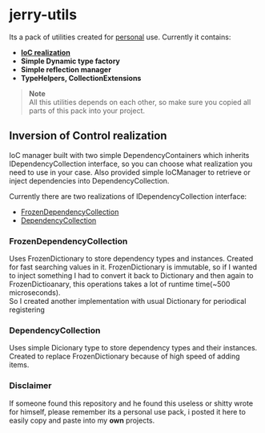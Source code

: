 # jerry-utils
Its a pack of utilities created for [personal](#disclaimer) use.
Currently it contains:
- **[IoC realization](#inversion-of-control-realization)**
- **Simple Dynamic type factory**
- **Simple reflection manager**
- **TypeHelpers, CollectionExtensions**
> **Note**<br/>
> All this utilities depends on each other, so make sure you copied all parts of this pack into your project.


## Inversion of Control realization
IoC manager built with two simple DependencyContainers which inherits IDependencyCollection interface, so you can
choose what realization you need to use in your case. Also provided simple IoCManager to retrieve or inject dependencies into DependencyCollection.

Currently there are two realizations of IDependencyCollection interface:
- [FrozenDependencyCollection](#frozendependencycollection)
- [DependencyCollection](#dependencycollection)

### FrozenDependencyCollection
Uses FrozenDictionary to store dependency types and instances.
Created for fast searching values in it.
FrozenDictionary is immutable, so if I wanted to inject something I had to convert it back to Dictionary and then again to FrozenDictioanary, this operations takes a lot of runtime time(~500 microseconds).<br/>
So I created another implementation with usual Dictionary for periodical registering


### DependencyCollection
Uses simple Dicionary type to store dependency types and their instances.<br/>
Created to replace FrozenDictionary because of high speed of adding items.


### Disclaimer
If someone found this repository and he found this useless or shitty wrote for himself, please remember its a personal use pack, i posted it here to easily copy and paste into my **own** projects.